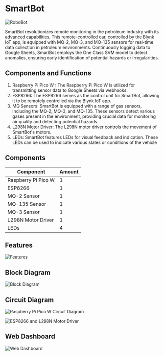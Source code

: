 # SmartBot
![RoboBot](https://github.com/bachewar-bhushan/RoboBot/assets/150711051/004efb9f-1230-4ef2-97d8-64487827b029)

SmartBot revolutionizes remote monitoring in the petroleum industry with its advanced capabilities. This remote-controlled car, controlled by the Blynk IoT app, is equipped with MQ-2, MQ-3, and MQ-135 sensors for real-time data collection in petroleum environments. Continuously logging data to Google Sheets, SmartBot employs the One Class SVM model to detect anomalies, ensuring early identification of potential hazards or irregularities. 

## Components and Functions
1. Raspberry Pi PIco W : The Raspberry Pi Pico W is utilized for transmitting sensor data to Google Sheets via webhooks.
2. ESP8266: The ESP8266 serves as the control unit for SmartBot, allowing it to be remotely controlled via the Blynk IoT app.
3. MQ Sensors: SmartBot is equipped with a range of gas sensors, including the MQ-2, MQ-3, and MQ-135. These sensors detect various gases present in the environment, providing crucial data for monitoring air quality and detecting potential hazards.
4. L298N Motor Driver: The L298N motor driver controls the movement of SmartBot's motors.
5. LEDs: SmartBot features LEDs for visual feedback and indication. These LEDs can be used to indicate various states or conditions of the vehicle

## Components
| Component           | Amount |
| ------------------- | ------ |
| Raspberry Pi Pico W | 1      |
| ESP8266             | 1      |
| MQ-2 Sensor         | 1      |
| MQ-135 Sensor       | 1      |
| MQ-3 Sensor         | 1      |
| L298N Motor Driver  | 1      |
| LEDs                | 4      |

## Features
![Features](https://github.com/bachewar-bhushan/RoboBot/assets/142074907/0580c4f6-f7c0-4ace-a50a-f6e6c7c03ce1)


## Block Diagram
![Block Diagram](https://github.com/bachewar-bhushan/RoboBot/assets/150711051/b6331b03-da1a-43cd-92f0-884260cba320)

## Circuit Diagram 
![Raspberry Pi Pico W Circuit Diagram](https://github.com/bachewar-bhushan/RoboBot/assets/150711051/ed13ba9c-1c38-464e-968f-6926488c36cf)

![ESP8266 and L298N Motor Driver](https://github.com/bachewar-bhushan/RoboBot/assets/150711051/a7070d8b-7602-44ca-9587-4a15a343f8c3)

## Web Dashboard
![Web Dashboard](https://github.com/user-attachments/assets/06e3516e-96d7-410a-a286-b823d3edd09b)

